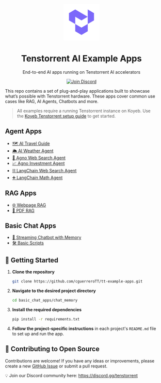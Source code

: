 <p align="center">
  <img src="https://github.com/tenstorrent/tt-metal/blob/main/docs/source/common/images/favicon.png" width="120" height="120" />
</p>

<h1 align="center"> Tenstorrent AI Example Apps</h1>
<p align="center">End-to-end AI apps running on Tenstorrent AI accelerators</p>

<p align="center">
  <a href="https://discord.gg/tenstorrent">
    <img src="https://img.shields.io/discord/1202678699468750899?label=Join%20Discord&logo=discord&style=flat" alt="Join Discord" />
  </a>
</p>


This repo contains a set of plug-and-play applications built to showcase what’s possible with Tenstorrent hardware. These apps cover common use cases like RAG, AI Agents, Chatbots and more.
> All examples require a running Tenstorrent instance on Koyeb. Use the [Koyeb Tenstorrent setup guide](https://github.com/koyeb/tenstorrent-examples) to get started.


## Agent Apps
* [🗺️ AI Travel Guide](https://github.com/cguerreroTT/tt-example-apps/tree/main/agent_apps/travel_guide)
* [🌦️ AI Weather Agent](https://github.com/cguerreroTT/tt-example-apps/tree/main/agent_apps/weather_agent)
* [🔎 Agno Web Search Agent](https://github.com/cguerreroTT/tt-example-apps/tree/main/agent_apps/agno_web_search)
* [📈 Agno Investment Agent](https://github.com/cguerreroTT/tt-example-apps/tree/main/agent_apps/investment_agent)
* [⛓️ LangChain Web Search Agent](https://github.com/cguerreroTT/tt-example-apps/tree/main/agent_apps/langchain_search_agent)
* [➕ LangChain Math Agent](https://github.com/cguerreroTT/tt-example-apps/tree/main/agent_apps/langchain_math_agent)

## RAG Apps
* [🌐 Webpage RAG](https://github.com/cguerreroTT/tt-example-apps/tree/main/rag_apps/webpage_rag)
* [📄 PDF RAG](https://github.com/cguerreroTT/tt-example-apps/tree/main/rag_apps/pdf_rag)

## Basic Chat Apps
* [🤖 Streaming Chatbot with Memory](https://github.com/cguerreroTT/tt-example-apps/tree/main/basic_chat_apps/chat_memory)
* [🛠️ Basic Scripts](https://github.com/cguerreroTT/tt-example-apps/tree/main/basic_chat_apps/basic_scripts)

## 🚀 Getting Started

1. **Clone the repository** 

    ```bash 
    git clone https://github.com/cguerreroTT/tt-example-apps.git
    ```

2. **Navigate to the desired project directory**

    ```bash 
    cd basic_chat_apps/chat_memory
    ```

3. **Install the required dependencies**

    ```bash
    pip install -r requirements.txt
    ```

4. **Follow the project-specific instructions** in each project's `README.md` file to set up and run the app.

## 🤝 Contributing to Open Source

Contributions are welcome! If you have any ideas or improvements, please create a new [GitHub Issue](https://github.com/cguerreroTT/tt-example-apps/issues) or submit a pull request.

💡 Join our Discord community here: https://discord.gg/tenstorrent
